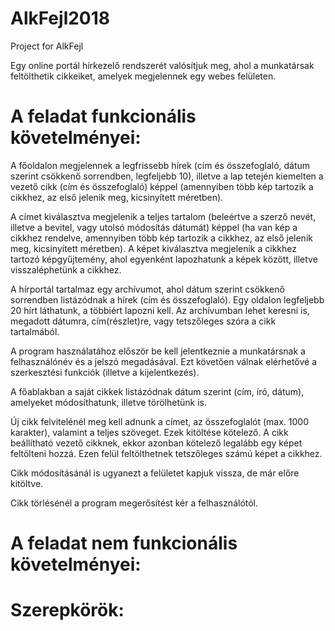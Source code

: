 # AlkFejl2018
Project for AlkFejl

Egy online portál hírkezelő rendszerét valósítjuk meg, ahol a munkatársak feltölthetik cikkeiket, amelyek megjelennek egy webes     felületen.

# A feladat funkcionális követelményei:

A főoldalon megjelennek a legfrissebb hírek (cím és összefoglaló, dátum
szerint csökkenő sorrendben, legfeljebb 10), illetve a lap tetején kiemelten a
vezető cikk (cím és összefoglaló) képpel (amennyiben több kép tartozik a
cikkhez, az első jelenik meg, kicsinyített méretben).

A címet kiválasztva megjelenik a teljes tartalom (beleértve a szerző nevét,
illetve a bevitel, vagy utolsó módosítás dátumát) képpel (ha van kép a cikkhez
rendelve, amennyiben több kép tartozik a cikkhez, az első jelenik meg,
kicsinyített méretben). A képet kiválasztva megjelenik a cikkhez tartozó
képgyűjtemény, ahol egyenként lapozhatunk a képek között, illetve
visszaléphetünk a cikkhez.

A hírportál tartalmaz egy archívumot, ahol dátum szerint csökkenő
sorrendben listázódnak a hírek (cím és összefoglaló). Egy oldalon legfeljebb
20 hírt láthatunk, a többiért lapozni kell. Az archívumban lehet keresni is,
megadott dátumra, cím(részlet)re, vagy tetszőleges szóra a cikk tartalmából.

A program használatához először be kell jelentkeznie a munkatársnak a
felhasználónév és a jelszó megadásával. Ezt követően válnak elérhetővé a
szerkesztési funkciók (illetve a kijelentkezés).

A főablakban a saját cikkek listázódnak dátum szerint (cím, író, dátum),
amelyeket módosíthatunk, illetve törölhetünk is.

Új cikk felvitelénél meg kell adnunk a címet, az összefoglalót (max. 1000
karakter), valamint a teljes szöveget. Ezek kitöltése kötelező. A cikk
beállítható vezető cikknek, ekkor azonban kötelező legalább egy képet
feltölteni hozzá. Ezen felül feltölthetnek tetszőleges számú képet a cikkhez.

Cikk módosításánál is ugyanezt a felületet kapjuk vissza, de már előre kitöltve.

Cikk törlésénél a program megerősítést kér a felhasználótól.

# A feladat nem funkcionális követelményei:

# Szerepkörök:

